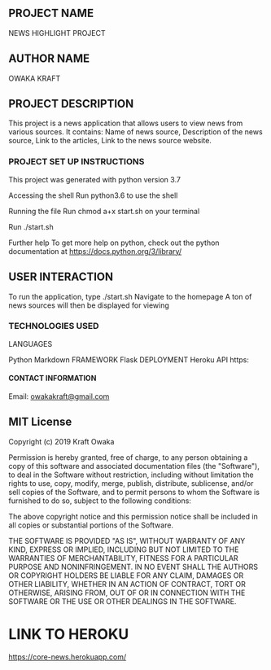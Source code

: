 ## PROJECT NAME

NEWS HIGHLIGHT PROJECT

## AUTHOR NAME
OWAKA KRAFT
## PROJECT DESCRIPTION

This project is a news application that allows users to view news from various sources. It contains:
Name of news source, Description of the news source, Link to the articles, Link to the news source website.

### PROJECT SET UP INSTRUCTIONS
This project was generated with python version 3.7

Accessing the shell
Run python3.6 <name-of-file> to use the shell

Running the file
Run chmod a+x start.sh on your terminal

Run ./start.sh

Further help
To get more help on python, check out the python documentation at https://docs.python.org/3/library/

## USER INTERACTION
To run the application, type ./start.sh
Navigate to the homepage
A ton of news sources will then be displayed for viewing

### TECHNOLOGIES USED
LANGUAGES

Python
Markdown
FRAMEWORK
Flask
DEPLOYMENT
Heroku
API
https:

#### CONTACT INFORMATION
Email: owakakraft@gmail.com


## MIT License
Copyright (c) 2019 Kraft Owaka

Permission is hereby granted, free of charge, to any person obtaining a copy of this software and associated documentation files (the "Software"), to deal in the Software without restriction, including without limitation the rights to use, copy, modify, merge, publish, distribute, sublicense, and/or sell copies of the Software, and to permit persons to whom the Software is furnished to do so, subject to the following conditions:

The above copyright notice and this permission notice shall be included in all copies or substantial portions of the Software.

THE SOFTWARE IS PROVIDED "AS IS", WITHOUT WARRANTY OF ANY KIND, EXPRESS OR IMPLIED, INCLUDING BUT NOT LIMITED TO THE WARRANTIES OF MERCHANTABILITY, FITNESS FOR A PARTICULAR PURPOSE AND NONINFRINGEMENT. IN NO EVENT SHALL THE AUTHORS OR COPYRIGHT HOLDERS BE LIABLE FOR ANY CLAIM, DAMAGES OR OTHER LIABILITY, WHETHER IN AN ACTION OF CONTRACT, TORT OR OTHERWISE, ARISING FROM, OUT OF OR IN CONNECTION WITH THE SOFTWARE OR THE USE OR OTHER DEALINGS IN THE SOFTWARE.

# LINK TO HEROKU
https://core-news.herokuapp.com/